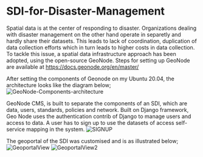 # SDI-for-Disaster-Management
Spatial data is at the center of responding to disaster. Organizations dealing with disaster management on the other hand operate in separetly and hardly share their datasets.
This leads to lack of coordination, duplication of data collection efforts which in turn leads to higher costs in data collection.
To tackle this issue, a spatial data infrastructure approach has been adopted, using the open-source GeoNode. 
Steps for setting up GeoNode are available at https://docs.geonode.org/en/master/

After setting the components of Geonode on my Ubuntu 20.04, the architecture looks like the diagram below;
![GeoNode-Components-architecture](https://user-images.githubusercontent.com/42302441/166161923-dc55d41c-dd6c-4885-8e97-937c6a69ef5b.png)

GeoNode CMS, is built to separate the components of an SDI, which are data, users, standards, policies and network.
Built on Django framework, Geo Node uses the authentication contrib of Django to manage users and access to data. A user has to sign up to use the datasets of access self-service mapping in the system.
![SIGNUP](https://user-images.githubusercontent.com/42302441/166161977-0f2ebd63-6be1-4888-8963-a6198ae35812.png)

The geoportal of the SDI was customised and is as illustrated below;
![GeoportalView](https://user-images.githubusercontent.com/42302441/166162014-3fd722be-9c7c-42bf-a9e6-d66954ea12ef.png)
![GeoportalView2](https://user-images.githubusercontent.com/42302441/166162020-c52d6236-25e0-4512-8452-349d51c08d30.png)

